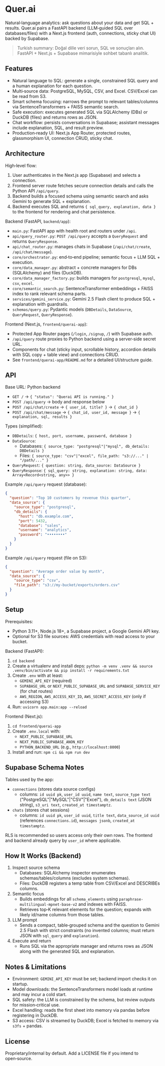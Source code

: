 # Quer.ai

Natural‑language analytics: ask questions about your data and get SQL + results. Quer.ai pairs a FastAPI backend (LLM‑guided SQL over databases/files) with a Next.js frontend (auth, connections, sticky chat UI) backed by Supabase.

> Turkish summary: Doğal dille veri sorun, SQL ve sonuçları alın. FastAPI + Next.js + Supabase mimarisiyle sohbet tabanlı analitik.

## Features

- Natural language to SQL: generate a single, constrained SQL query and a human explanation for each question.
- Multi‑source data: PostgreSQL, MySQL, CSV, and Excel. CSV/Excel can be read from S3.
- Smart schema focusing: narrows the prompt to relevant tables/columns via SentenceTransformers + FAISS semantic search.
- Safe execution: executes generated SQL via SQLAlchemy (DBs) or DuckDB (files) and returns rows as JSON.
- Chat workflow: persists conversations in Supabase; assistant messages include explanation, SQL, and result preview.
- Production‑ready UI: Next.js App Router, protected routes, glassmorphism UI, connection CRUD, sticky chat.

## Architecture

High‑level flow:
1) User authenticates in the Next.js app (Supabase) and selects a connection.
2) Frontend server route fetches secure connection details and calls the Python API `/api/query`.
3) Backend builds a focused schema using semantic search and asks Gemini to generate SQL + explanation.
4) Backend executes SQL and returns `{ sql_query, explanation, data }` to the frontend for rendering and chat persistence.

Backend (FastAPI, `backend/app`):
- `main.py`: FastAPI app with health root and routers under `/api`.
- `api/query_router.py`: `POST /api/query` accepts a `QueryRequest` and returns `QueryResponse`.
- `api/chat_router.py`: manages chats in Supabase (`/api/chat/create`, `/api/chat/message`).
- `core/orchestrator.py`: end‑to‑end pipeline; semantic focus + LLM SQL + execution.
- `core/data_manager.py`: abstract + concrete managers for DBs (SQLAlchemy) and files (DuckDB).
- `core/data_manager_factory.py`: builds managers for `postgresql`, `mysql`, `csv`, `excel`.
- `core/semantic_search.py`: SentenceTransformer embeddings + FAISS index to rank relevant schema parts.
- `services/gemini_service.py`: Gemini 2.5 Flash client to produce SQL + explanation with guardrails.
- `schemas/query.py`: Pydantic models (`DBDetails`, `DataSource`, `QueryRequest`, `QueryResponse`).

Frontend (Next.js, `frontend/querai-app`):
- Protected App Router pages (`/login`, `/signup`, `/`) with Supabase auth.
- `/api/query` route proxies to Python backend using a server‑side secret URL.
- Components for chat (sticky input, scrollable history, accordion details with SQL copy + table view) and connections CRUD.
- See `frontend/querai-app/README.md` for a detailed UI/structure guide.

## API

Base URL: Python backend
- `GET /` → `{ "status": "Querai API is running." }`
- `POST /api/query` → body and response below
- `POST /api/chat/create` → `{ user_id, title? }` → `{ chat_id }`
- `POST /api/chat/message` → `{ chat_id, user_id, message }` → `{ explanation, sql, results }`

Types (simplified):
- `DBDetails`: `{ host, port, username, password, database }`
- `DataSource`:
  - Databases: `{ source_type: "postgresql"|"mysql", db_details: DBDetails }`
  - Files: `{ source_type: "csv"|"excel", file_path: "s3://..." | "/path/..." }`
- `QueryRequest`: `{ question: string, data_source: DataSource }`
- `QueryResponse`: `{ sql_query: string, explanation: string, data: Array<Record<string, any>> }`

Example `/api/query` request (database):
```json
{
  "question": "Top 10 customers by revenue this quarter",
  "data_source": {
    "source_type": "postgresql",
    "db_details": {
      "host": "db.example.com",
      "port": 5432,
      "database": "sales",
      "username": "analytics",
      "password": "••••••••"
    }
  }
}
```

Example `/api/query` request (file on S3):
```json
{
  "question": "Average order value by month",
  "data_source": {
    "source_type": "csv",
    "file_path": "s3://my-bucket/exports/orders.csv"
  }
}
```

## Setup

Prerequisites:
- Python 3.11+, Node.js 18+, a Supabase project, a Google Gemini API key.
- Optional for S3 file sources: AWS credentials with read access to your bucket.

Backend (FastAPI):
1) `cd backend`
2) Create a virtualenv and install deps: `python -m venv .venv && source .venv/bin/activate && pip install -r requirements.txt`
3) Create `.env` with at least:
   - `GEMINI_API_KEY` (required)
   - `SUPABASE_URL` or `NEXT_PUBLIC_SUPABASE_URL` and `SUPABASE_SERVICE_KEY` (for chat routes)
   - `AWS_REGION`, `AWS_ACCESS_KEY_ID`, `AWS_SECRET_ACCESS_KEY` (only if accessing S3)
4) Run: `uvicorn app.main:app --reload`

Frontend (Next.js):
1) `cd frontend/querai-app`
2) Create `.env.local` with:
   - `NEXT_PUBLIC_SUPABASE_URL`
   - `NEXT_PUBLIC_SUPABASE_ANON_KEY`
   - `PYTHON_BACKEND_URL` (e.g., `http://localhost:8000`)
3) Install and run: `npm ci && npm run dev`

## Supabase Schema Notes

Tables used by the app:
- `connections` (stores data source configs)
  - columns: `id uuid pk`, `user_id uuid`, `name text`, `source_type text` ("PostgreSQL"|"MySQL"|"CSV"|"Excel"), `db_details text` (JSON string), `s3_uri text`, `created_at timestamptz`.
- `chats` (stores chat sessions)
  - columns: `id uuid pk`, `user_id uuid`, `title text`, `data_source_id uuid` (references `connections.id`), `messages jsonb`, `created_at timestamptz`.

RLS is recommended so users access only their own rows. The frontend and backend already query by `user_id` where applicable.

## How It Works (Backend)

1) Inspect source schema
   - Databases: SQLAlchemy inspector enumerates schemas/tables/columns (excludes system schemas).
   - Files: DuckDB registers a temp table from CSV/Excel and DESCRIBEs columns.
2) Semantic focus
   - Builds embeddings for all `schema_elements` using `paraphrase-multilingual-mpnet-base-v2` and indexes with FAISS.
   - Retrieves top‑K relevant elements for the question; expands with likely id/name columns from those tables.
3) LLM prompt
   - Sends a compact, table‑grouped schema and the question to Gemini 2.5 Flash with strict constraints (no invented columns; must return JSON with `sql_query` and `explanation`).
4) Execute and return
   - Runs SQL via the appropriate manager and returns rows as JSON along with the generated SQL and explanation.

## Notes & Limitations

- Environment: `GEMINI_API_KEY` must be set; backend import checks it on startup.
- Model downloads: the SentenceTransformers model loads at runtime and may incur a cold start.
- SQL safety: the LLM is constrained by the schema, but review outputs for mission‑critical use.
- Excel handling: reads the first sheet into memory via pandas before registering in DuckDB.
- S3 access: CSV is streamed by DuckDB; Excel is fetched to memory via `s3fs` + pandas.

## License

Proprietary/internal by default. Add a LICENSE file if you intend to open‑source.

